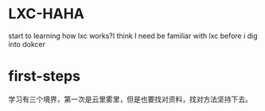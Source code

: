 # LXC-HAHA
start to learning how lxc works?I think I need be familiar with lxc before i dig into dokcer

# first-steps
学习有三个境界，第一次是云里雾里，但是也要找对资料，找对方法坚持下去。
